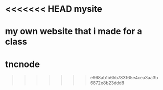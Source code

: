 <<<<<<< HEAD
mysite
======

my own website that i made for a class
=======
tncnode
=======
>>>>>>> e968ab1b65b783165e4cea3aa3b6872e8b23ddd8
